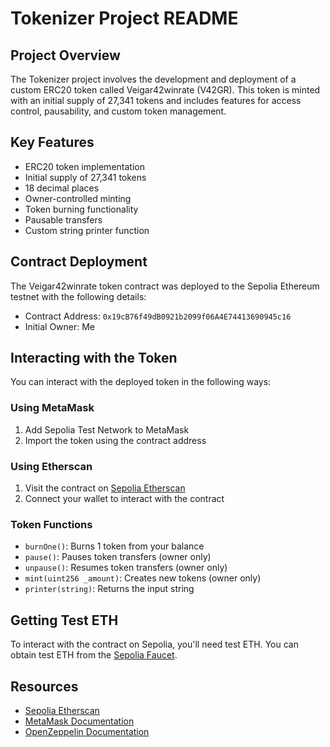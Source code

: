 
# Tokenizer Project README

## Project Overview

The Tokenizer project involves the development and deployment of a custom ERC20 token called Veigar42winrate (V42GR). This token is minted with an initial supply of 27,341 tokens and includes features for access control, pausability, and custom token management.

## Key Features

- ERC20 token implementation
- Initial supply of 27,341 tokens
- 18 decimal places
- Owner-controlled minting
- Token burning functionality
- Pausable transfers
- Custom string printer function

## Contract Deployment

The Veigar42winrate token contract was deployed to the Sepolia Ethereum testnet with the following details:

- Contract Address: `0x19cB76f49dB0921b2099f06A4E74413690945c16`
- Initial Owner: Me

## Interacting with the Token

You can interact with the deployed token in the following ways:

### Using MetaMask

1. Add Sepolia Test Network to MetaMask
2. Import the token using the contract address

### Using Etherscan

1. Visit the contract on [Sepolia Etherscan](https://sepolia.etherscan.io/address/0x19cB76f49dB0921b2099f06A4E74413690945c16)
2. Connect your wallet to interact with the contract

### Token Functions

- `burnOne()`: Burns 1 token from your balance
- `pause()`: Pauses token transfers (owner only)
- `unpause()`: Resumes token transfers (owner only)
- `mint(uint256 _amount)`: Creates new tokens (owner only)
- `printer(string)`: Returns the input string

## Getting Test ETH

To interact with the contract on Sepolia, you'll need test ETH. You can obtain test ETH from the [Sepolia Faucet](https://sepoliafaucet.com).

## Resources

- [Sepolia Etherscan](https://sepolia.etherscan.io)
- [MetaMask Documentation](https://docs.metamask.io)
- [OpenZeppelin Documentation](https://docs.openzeppelin.com/contracts/4.x/)
